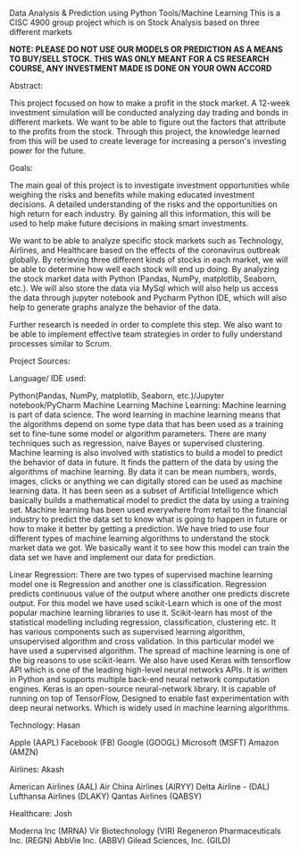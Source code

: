 Data Analysis & Prediction using Python Tools/Machine Learning
This is a CISC 4900 group project which is on Stock Analysis based on three different markets 

**NOTE: PLEASE DO NOT USE OUR MODELS OR PREDICTION AS A MEANS TO BUY/SELL STOCK. THIS WAS ONLY MEANT FOR A CS RESEARCH COURSE, ANY INVESTMENT MADE IS DONE ON YOUR OWN ACCORD**

Abstract: 

This project focused on how to make a profit in the stock market. A 12-week investment simulation will be conducted analyzing day trading and bonds in different markets. We want to be able to figure out the factors that attribute to the profits from the stock. Through this project, the knowledge learned from this will be used to create leverage for increasing a person's investing power for the future.

Goals: 

The main goal of this project is to investigate investment opportunities while weighing the risks and benefits while making educated investment decisions. A detailed understanding of the risks and the opportunities on high return for each industry. By gaining all this information, this will be used to help make future decisions in making smart investments. 

We want to be able to analyze specific stock markets such as Technology, Airlines, and Healthcare based on the effects of the coronavirus outbreak globally. By retrieving three different kinds of stocks in each market, we will be able to determine how well each stock will end up doing. By analyzing the stock market data with Python (Pandas, NumPy, matplotlib, Seaborn, etc.). We will also store the data via MySql which will also help us access the data through jupyter notebook and Pycharm Python IDE, which will also help to generate graphs analyze the behavior of the data.

 Further research is needed in order to complete this step. We also want to be able to implement effective team strategies in order to fully understand processes similar to Scrum.

Project Sources: 


Language/ IDE used:

Python(Pandas, NumPy, matplotlib, Seaborn, etc.)/Jupyter notebook/PyCharm Machine Learning Machine Learning: Machine learning is part of data science. The word learning in machine learning means that the algorithms depend on some type data that has been used as a training set to fine-tune some model or algorithm parameters. There are many techniques such as regression, naive Bayes or supervised clustering. Machine learning is also involved with statistics to build a model to predict the behavior of data in future. It finds the pattern of the data by using the algorithms of machine learning. By data it can be mean numbers, words, images, clicks or anything we can digitally stored can be used as machine learning data. It has been seen as a subset of Artificial Intelligence which basically builds a mathematical model to predict the data by using a training set. Machine learning has been used everywhere from retail to the financial industry to predict the data set to know what is going to happen in future or how to make it better by getting a prediction. We have tried to use four different types of machine learning algorithms to understand the stock market data we got. We basically want it to see how this model can train the data set we have and implement our data for prediction.

Linear Regression: There are two types of supervised machine learning model one is Regression and another one is classification. Regression predicts continuous value of the output where another one predicts discrete output. For this model we have used scikit-Learn which is one of the most popular machine learning libraries to use it. Scikit-learn has most of the statistical modelling including regression, classification, clustering etc. It has various components such as supervised learning algorithm, unsupervised algorithm and cross validation. In this particular model we have used a supervised algorithm. The spread of machine learning is one of the big reasons to use scikit-learn. We also have used Keras with tensorflow API which is one of the leading high-level neural networks APIs. It is written in Python and supports multiple back-end neural network computation engines. Keras is an open-source neural-network library. It is capable of running on top of TensorFlow, Designed to enable fast experimentation with deep neural networks. Which is widely used in machine learning algorithms.

Technology:  Hasan 

Apple (AAPL)
Facebook (FB)
Google (GOOGL)
Microsoft (MSFT)
Amazon (AMZN)

Airlines: Akash

American Airlines (AAL)
Air China Airlines (AIRYY)
Delta Airline - (DAL)
Lufthansa Airlines (DLAKY)
Qantas Airlines (QABSY)

Healthcare: Josh 

Moderna Inc (MRNA)
Vir Biotechnology (VIR)
Regeneron Pharmaceuticals Inc. (REGN)
AbbVie Inc. (ABBV) 
Gilead Sciences, Inc. (GILD)



